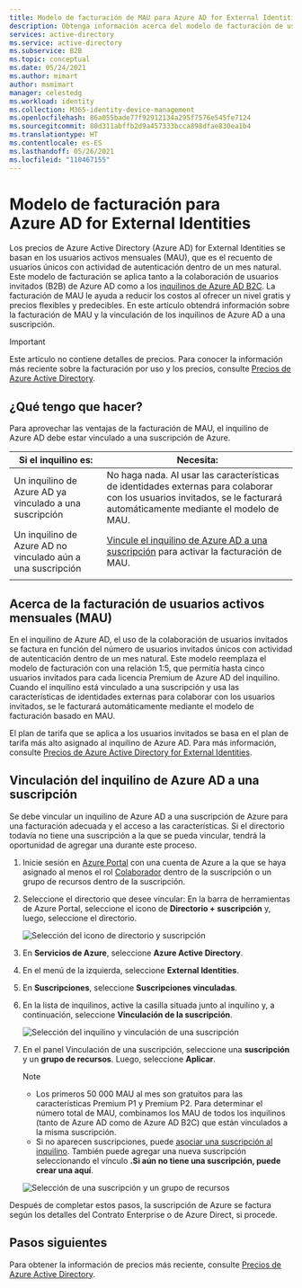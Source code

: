 ```yaml
---
title: Modelo de facturación de MAU para Azure AD for External Identities
description: Obtenga información acerca del modelo de facturación de usuarios activos mensuales (MAU) de Azure AD for External Identities para la colaboración de usuarios invitados (B2B) en Azure AD. Obtenga información sobre cómo vincular el inquilino de Azure AD a una suscripción de Azure.
services: active-directory
ms.service: active-directory
ms.subservice: B2B
ms.topic: conceptual
ms.date: 05/24/2021
ms.author: mimart
author: msmimart
manager: celestedg
ms.workload: identity
ms.collection: M365-identity-device-management
ms.openlocfilehash: 86a055bade77f92912134a295f7576e545fe7124
ms.sourcegitcommit: 80d311abffb2d9a457333bcca898dfae830ea1b4
ms.translationtype: HT
ms.contentlocale: es-ES
ms.lasthandoff: 05/26/2021
ms.locfileid: "110467155"
---
```

# <a name="billing-model-for-azure-ad-external-identities"></a>Modelo de facturación para Azure AD for External Identities

Los precios de Azure Active Directory (Azure AD) for External Identities se basan en los usuarios activos mensuales (MAU), que es el recuento de usuarios únicos con actividad de autenticación dentro de un mes natural. Este modelo de facturación se aplica tanto a la colaboración de usuarios invitados (B2B) de Azure AD como a los [inquilinos de Azure AD B2C](../../active-directory-b2c/billing.md). La facturación de MAU le ayuda a reducir los costos al ofrecer un nivel gratis y precios flexibles y predecibles. En este artículo obtendrá información sobre la facturación de MAU y la vinculación de los inquilinos de Azure AD a una suscripción.

> [!IMPORTANT]
> Este artículo no contiene detalles de precios. Para conocer la información más reciente sobre la facturación por uso y los precios, consulte [Precios de Azure Active Directory](https://azure.microsoft.com/pricing/details/active-directory/).

## <a name="what-do-i-need-to-do"></a>¿Qué tengo que hacer?

Para aprovechar las ventajas de la facturación de MAU, el inquilino de Azure AD debe estar vinculado a una suscripción de Azure.

|Si el inquilino es:  |Necesita:  |
|---------|---------|
| Un inquilino de Azure AD ya vinculado a una suscripción     | No haga nada. Al usar las características de identidades externas para colaborar con los usuarios invitados, se le facturará automáticamente mediante el modelo de MAU.        |
| Un inquilino de Azure AD no vinculado aún a una suscripción     | [Vincule el inquilino de Azure AD a una suscripción](#link-your-azure-ad-tenant-to-a-subscription) para activar la facturación de MAU.        |
|  |  |

## <a name="about-monthly-active-users-mau-billing"></a>Acerca de la facturación de usuarios activos mensuales (MAU)

En el inquilino de Azure AD, el uso de la colaboración de usuarios invitados se factura en función del número de usuarios invitados únicos con actividad de autenticación dentro de un mes natural. Este modelo reemplaza el modelo de facturación con una relación 1:5, que permitía hasta cinco usuarios invitados para cada licencia Premium de Azure AD del inquilino. Cuando el inquilino está vinculado a una suscripción y usa las características de identidades externas para colaborar con los usuarios invitados, se le facturará automáticamente mediante el modelo de facturación basado en MAU.

El plan de tarifa que se aplica a los usuarios invitados se basa en el plan de tarifa más alto asignado al inquilino de Azure AD. Para más información, consulte [Precios de Azure Active Directory for External Identities](https://azure.microsoft.com/en-us/pricing/details/active-directory/external-identities/).

## <a name="link-your-azure-ad-tenant-to-a-subscription"></a>Vinculación del inquilino de Azure AD a una suscripción

Se debe vincular un inquilino de Azure AD a una suscripción de Azure para una facturación adecuada y el acceso a las características. Si el directorio todavía no tiene una suscripción a la que se pueda vincular, tendrá la oportunidad de agregar una durante este proceso.

1. Inicie sesión en [Azure Portal](https://portal.azure.com/) con una cuenta de Azure a la que se haya asignado al menos el rol [Colaborador](../../role-based-access-control/built-in-roles.md) dentro de la suscripción o un grupo de recursos dentro de la suscripción.

2. Seleccione el directorio que desee vincular: En la barra de herramientas de Azure Portal, seleccione el icono de **Directorio + suscripción** y, luego, seleccione el directorio.

    ![Selección del icono de directorio y suscripción](media/external-identities-pricing/portal-mau-pick-directory.png)

3. En **Servicios de Azure**, seleccione **Azure Active Directory**.

4. En el menú de la izquierda, seleccione **External Identities**.

5. En **Suscripciones**, seleccione **Suscripciones vinculadas**.

6. En la lista de inquilinos, active la casilla situada junto al inquilino y, a continuación, seleccione **Vinculación de la suscripción**.

    ![Selección del inquilino y vinculación de una suscripción](media/external-identities-pricing/linked-subscriptions.png)

7. En el panel Vinculación de una suscripción, seleccione una **suscripción** y un **grupo de recursos**. Luego, seleccione **Aplicar**.

   > [!NOTE]
   >
   > * Los primeros 50 000 MAU al mes son gratuitos para las características Premium P1 y Premium P2. Para determinar el número total de MAU, combinamos los MAU de todos los inquilinos (tanto de Azure AD como de Azure AD B2C) que están vinculados a la misma suscripción.
    >* Si no aparecen suscripciones, puede [asociar una suscripción al inquilino](../fundamentals/active-directory-how-subscriptions-associated-directory.md). También puede agregar una nueva suscripción seleccionando el vínculo **.Si aún no tiene una suscripción, puede crear una aquí**.

    ![Selección de una suscripción y un grupo de recursos](media/external-identities-pricing/link-subscription-resource.png)

Después de completar estos pasos, la suscripción de Azure se factura según los detalles del Contrato Enterprise o de Azure Direct, si procede.

## <a name="next-steps"></a>Pasos siguientes

Para obtener la información de precios más reciente, consulte [Precios de Azure Active Directory](https://azure.microsoft.com/pricing/details/active-directory/).